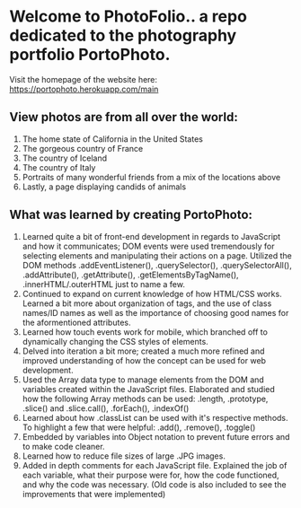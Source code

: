 # Welcome to PhotoFolio.. a repo dedicated to the photography portfolio PortoPhoto.

Visit the homepage of the website here:
https://portophoto.herokuapp.com/main

## View photos are from all over the world:

1. The home state of California in the United States 
2. The gorgeous country of France
3. The country of Iceland 
4. The country of Italy 
5. Portraits of many wonderful friends from a mix of the locations above
6. Lastly, a page displaying candids of animals

## What was learned by creating PortoPhoto:

1. Learned quite a bit of front-end development in regards to JavaScript and how it communicates; DOM events were used tremendously for selecting elements and manipulating their actions on a page. Utilized the DOM methods .addEventListener(), .querySelector(), .querySelectorAll(), .addAttribute(), .getAttribute(), .getElementsByTagName(), .innerHTML/.outerHTML just to name a few. 
2. Continued to expand on current knowledge of how HTML/CSS works. Learned a bit more about organization of tags, and the use of class names/ID names as well as the importance of choosing good names for the aformentioned attributes. 
3. Learned how touch events work for mobile, which branched off to dynamically changing the CSS styles of elements.
4. Delved into iteration a bit more; created a much more refined and improved understanding of how the concept can be used for web development.
5. Used the Array data type to manage elements from the DOM and variables created within the JavaScript files. Elaborated and studied how the following Array methods can be used: .length, .prototype, .slice() and .slice.call(), .forEach(), .indexOf()
6. Learned about how .classList can be used with it's respective methods. To highlight a few that were helpful: .add(), .remove(), .toggle()
7. Embedded by variables into Object notation to prevent future errors and to make code cleaner.
8. Learned how to reduce file sizes of large .JPG images.
9. Added in depth comments for each JavaScript file. Explained the job of each variable, what their purpose were for, how the code functioned, and why the code was necessary. (Old code is also included to see the improvements that were implemented) 
